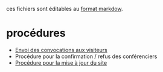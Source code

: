 ces fichiers sont éditables au [format markdow](http://daringfireball.net/projects/markdown/).

# procédures

* [Envoi des convocations aux visiteurs](convocations.md)
* Procédure pour la confirmation / refus des conférenciers
* [Procédure pour la mise à jour du site](maj_site.md)

